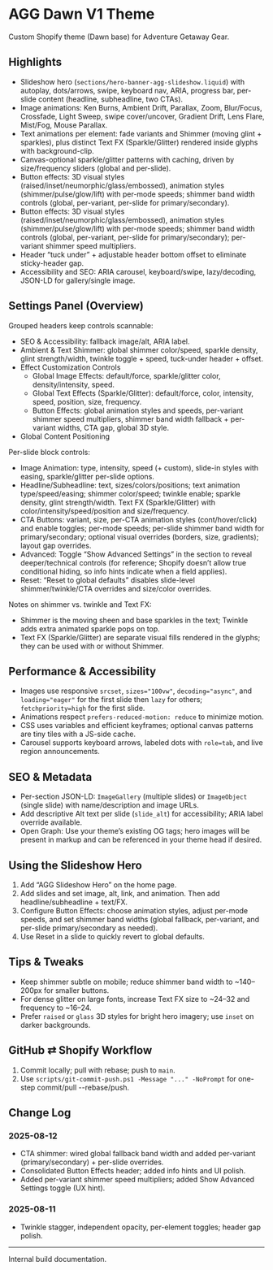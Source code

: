 # AGG Dawn V1 Theme

Custom Shopify theme (Dawn base) for Adventure Getaway Gear.

## Highlights
- Slideshow hero (`sections/hero-banner-agg-slideshow.liquid`) with autoplay, dots/arrows, swipe, keyboard nav, ARIA, progress bar, per-slide content (headline, subheadline, two CTAs).
- Image animations: Ken Burns, Ambient Drift, Parallax, Zoom, Blur/Focus, Crossfade, Light Sweep, swipe cover/uncover, Gradient Drift, Lens Flare, Mist/Fog, Mouse Parallax.
- Text animations per element: fade variants and Shimmer (moving glint + sparkles), plus distinct Text FX (Sparkle/Glitter) rendered inside glyphs with background-clip.
- Canvas-optional sparkle/glitter patterns with caching, driven by size/frequency sliders (global and per-slide).
- Button effects: 3D visual styles (raised/inset/neumorphic/glass/embossed), animation styles (shimmer/pulse/glow/lift) with per-mode speeds; shimmer band width controls (global, per-variant, per-slide for primary/secondary).
 - Button effects: 3D visual styles (raised/inset/neumorphic/glass/embossed), animation styles (shimmer/pulse/glow/lift) with per-mode speeds; shimmer band width controls (global, per-variant, per-slide for primary/secondary); per-variant shimmer speed multipliers.
- Header “tuck under” + adjustable header bottom offset to eliminate sticky-header gap.
- Accessibility and SEO: ARIA carousel, keyboard/swipe, lazy/decoding, JSON-LD for gallery/single image.

## Settings Panel (Overview)
Grouped headers keep controls scannable:
- SEO & Accessibility: fallback image/alt, ARIA label.
- Ambient & Text Shimmer: global shimmer color/speed, sparkle density, glint strength/width, twinkle toggle + speed, tuck-under header + offset.
- Effect Customization Controls
	- Global Image Effects: default/force, sparkle/glitter color, density/intensity, speed.
	- Global Text Effects (Sparkle/Glitter): default/force, color, intensity, speed, position, size, frequency.
	- Button Effects: global animation styles and speeds, per-variant shimmer speed multipliers, shimmer band width fallback + per-variant widths, CTA gap, global 3D style.
- Global Content Positioning

Per-slide block controls:
- Image Animation: type, intensity, speed (+ custom), slide-in styles with easing, sparkle/glitter per-slide options.
- Headline/Subheadline: text, sizes/colors/positions; text animation type/speed/easing; shimmer color/speed; twinkle enable; sparkle density, glint strength/width. Text FX (Sparkle/Glitter) with color/intensity/speed/position and size/frequency.
- CTA Buttons: variant, size, per-CTA animation styles (cont/hover/click) and enable toggles; per-mode speeds; per-slide shimmer band width for primary/secondary; optional visual overrides (borders, size, gradients); layout gap overrides.
 - Advanced: Toggle “Show Advanced Settings” in the section to reveal deeper/technical controls (for reference; Shopify doesn’t allow true conditional hiding, so info hints indicate when a field applies).
- Reset: “Reset to global defaults” disables slide-level shimmer/twinkle/CTA overrides and size/color overrides.

Notes on shimmer vs. twinkle and Text FX:
- Shimmer is the moving sheen and base sparkles in the text; Twinkle adds extra animated sparkle pops on top.
- Text FX (Sparkle/Glitter) are separate visual fills rendered in the glyphs; they can be used with or without Shimmer.

## Performance & Accessibility
- Images use responsive `srcset`, `sizes="100vw"`, `decoding="async"`, and `loading="eager"` for the first slide then `lazy` for others; `fetchpriority=high` for the first slide.
- Animations respect `prefers-reduced-motion: reduce` to minimize motion.
- CSS uses variables and efficient keyframes; optional canvas patterns are tiny tiles with a JS-side cache.
- Carousel supports keyboard arrows, labeled dots with `role=tab`, and live region announcements.

## SEO & Metadata
- Per-section JSON-LD: `ImageGallery` (multiple slides) or `ImageObject` (single slide) with name/description and image URLs.
- Add descriptive Alt text per slide (`slide_alt`) for accessibility; ARIA label override available.
- Open Graph: Use your theme’s existing OG tags; hero images will be present in markup and can be referenced in your theme head if desired.

## Using the Slideshow Hero
1. Add “AGG Slideshow Hero” on the home page.
2. Add slides and set image, alt, link, and animation. Then add headline/subheadline + text/FX.
3. Configure Button Effects: choose animation styles, adjust per-mode speeds, and set shimmer band widths (global fallback, per-variant, and per-slide primary/secondary as needed).
4. Use Reset in a slide to quickly revert to global defaults.

## Tips & Tweaks
- Keep shimmer subtle on mobile; reduce shimmer band width to ~140–200px for smaller buttons.
- For dense glitter on large fonts, increase Text FX size to ~24–32 and frequency to ~16–24.
- Prefer `raised` or `glass` 3D styles for bright hero imagery; use `inset` on darker backgrounds.

## GitHub ⇄ Shopify Workflow
1. Commit locally; pull with rebase; push to `main`.
2. Use `scripts/git-commit-push.ps1 -Message "..." -NoPrompt` for one-step commit/pull --rebase/push.

## Change Log
### 2025-08-12
- CTA shimmer: wired global fallback band width and added per-variant (primary/secondary) + per-slide overrides.
- Consolidated Button Effects header; added info hints and UI polish.
 - Added per-variant shimmer speed multipliers; added Show Advanced Settings toggle (UX hint).

### 2025-08-11
- Twinkle stagger, independent opacity, per-element toggles; header gap polish.

---
Internal build documentation.

